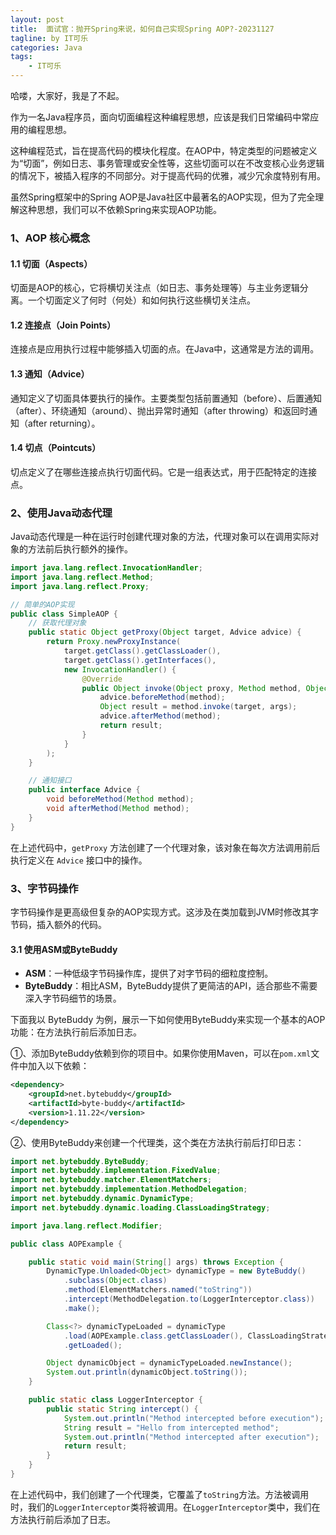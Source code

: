 ```yaml
---
layout: post
title:  面试官：抛开Spring来说，如何自己实现Spring AOP?-20231127
tagline: by IT可乐
categories: Java
tags: 
    - IT可乐
---
```


哈喽，大家好，我是了不起。  

作为一名Java程序员，面向切面编程这种编程思想，应该是我们日常编码中常应用的编程思想。

这种编程范式，旨在提高代码的模块化程度。在AOP中，特定类型的问题被定义为“切面”，例如日志、事务管理或安全性等，这些切面可以在不改变核心业务逻辑的情况下，被插入程序的不同部分。对于提高代码的优雅，减少冗余度特别有用。

虽然Spring框架中的Spring AOP是Java社区中最著名的AOP实现，但为了完全理解这种思想，我们可以不依赖Spring来实现AOP功能。

<!--more-->

### 1、AOP 核心概念

#### 1.1 切面（Aspects）

切面是AOP的核心，它将横切关注点（如日志、事务处理等）与主业务逻辑分离。一个切面定义了何时（何处）和如何执行这些横切关注点。

#### 1.2 连接点（Join Points）

连接点是应用执行过程中能够插入切面的点。在Java中，这通常是方法的调用。

#### 1.3 通知（Advice）

通知定义了切面具体要执行的操作。主要类型包括前置通知（before）、后置通知（after）、环绕通知（around）、抛出异常时通知（after throwing）和返回时通知（after returning）。

#### 1.4 切点（Pointcuts）

切点定义了在哪些连接点执行切面代码。它是一组表达式，用于匹配特定的连接点。



### 2、使用Java动态代理

Java动态代理是一种在运行时创建代理对象的方法，代理对象可以在调用实际对象的方法前后执行额外的操作。

```java
import java.lang.reflect.InvocationHandler;
import java.lang.reflect.Method;
import java.lang.reflect.Proxy;

// 简单的AOP实现
public class SimpleAOP {
    // 获取代理对象
    public static Object getProxy(Object target, Advice advice) {
        return Proxy.newProxyInstance(
            target.getClass().getClassLoader(),
            target.getClass().getInterfaces(),
            new InvocationHandler() {
                @Override
                public Object invoke(Object proxy, Method method, Object[] args) throws Throwable {
                    advice.beforeMethod(method);
                    Object result = method.invoke(target, args);
                    advice.afterMethod(method);
                    return result;
                }
            }
        );
    }

    // 通知接口
    public interface Advice {
        void beforeMethod(Method method);
        void afterMethod(Method method);
    }
}
```

在上述代码中，`getProxy` 方法创建了一个代理对象，该对象在每次方法调用前后执行定义在 `Advice` 接口中的操作。



### 3、字节码操作

字节码操作是更高级但复杂的AOP实现方式。这涉及在类加载到JVM时修改其字节码，插入额外的代码。

#### 3.1 使用ASM或ByteBuddy

- **ASM**：一种低级字节码操作库，提供了对字节码的细粒度控制。
- **ByteBuddy**：相比ASM，ByteBuddy提供了更简洁的API，适合那些不需要深入字节码细节的场景。

下面我以 ByteBuddy 为例，展示一下如何使用ByteBuddy来实现一个基本的AOP功能：在方法执行前后添加日志。

①、添加ByteBuddy依赖到你的项目中。如果你使用Maven，可以在`pom.xml`文件中加入以下依赖：

```xml
<dependency>
    <groupId>net.bytebuddy</groupId>
    <artifactId>byte-buddy</artifactId>
    <version>1.11.22</version>
</dependency>
```

②、使用ByteBuddy来创建一个代理类，这个类在方法执行前后打印日志：

```java
import net.bytebuddy.ByteBuddy;
import net.bytebuddy.implementation.FixedValue;
import net.bytebuddy.matcher.ElementMatchers;
import net.bytebuddy.implementation.MethodDelegation;
import net.bytebuddy.dynamic.DynamicType;
import net.bytebuddy.dynamic.loading.ClassLoadingStrategy;

import java.lang.reflect.Modifier;

public class AOPExample {

    public static void main(String[] args) throws Exception {
        DynamicType.Unloaded<Object> dynamicType = new ByteBuddy()
            .subclass(Object.class)
            .method(ElementMatchers.named("toString"))
            .intercept(MethodDelegation.to(LoggerInterceptor.class))
            .make();

        Class<?> dynamicTypeLoaded = dynamicType
            .load(AOPExample.class.getClassLoader(), ClassLoadingStrategy.Default.WRAPPER)
            .getLoaded();

        Object dynamicObject = dynamicTypeLoaded.newInstance();
        System.out.println(dynamicObject.toString());
    }

    public static class LoggerInterceptor {
        public static String intercept() {
            System.out.println("Method intercepted before execution");
            String result = "Hello from intercepted method";
            System.out.println("Method intercepted after execution");
            return result;
        }
    }
}
```

在上述代码中，我们创建了一个代理类，它覆盖了`toString`方法。方法被调用时，我们的`LoggerInterceptor`类将被调用。在`LoggerInterceptor`类中，我们在方法执行前后添加了日志。
